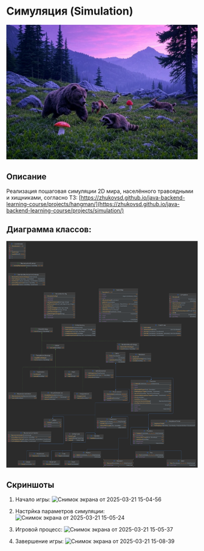 # Симуляция (Simulation)

![Логотип игры](src/main/java/org/simulation/images/image.png)

## Описание
Реализация пошаговая симуляции 2D мира, населённого травоядными и хищниками, согласно ТЗ: [https://zhukovsd.github.io/java-backend-learning-course/projects/hangman/](https://zhukovsd.github.io/java-backend-learning-course/projects/simulation/)

## Диаграмма классов:
![Diagram](src/main/java/org/simulation/images/Diagram.png)


## Скриншоты
1. Начало игры: ![Снимок экрана от 2025-03-21 15-04-56](https://github.com/user-attachments/assets/d766d0ff-529f-4f7c-98b9-64ee0fc4f55f)

2. Настрйка параметров симуляции: ![Снимок экрана от 2025-03-21 15-05-24](https://github.com/user-attachments/assets/b1f4181a-aa66-48a1-ab4b-a4dc7cab58ec)
3. Игровой процесс: ![Снимок экрана от 2025-03-21 15-05-37](https://github.com/user-attachments/assets/15fc7476-9a25-4f0b-b5e3-d587c6d683a5)
4. Завершение игры: ![Снимок экрана от 2025-03-21 15-08-39](https://github.com/user-attachments/assets/48de96d8-31c1-452a-9a2f-72605190cb0c)






 
